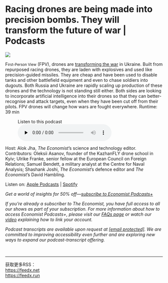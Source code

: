 # Racing drones are being made into precision bombs. They will transform the future of war | Podcasts

<img src="https://images.weserv.nl/?url=www.economist.com/img/b/1280/720/90/media-assets/image/20240210_PDP508.jpg" /><div></div><p><span>F</span><small>irst-Person View</small> (FPV), drones are <a href="https://www.economist.com/interactive/science-and-technology/2024/02/05/cheap-racing-drones-offer-precision-warfare-at-scale">transforming the war</a> in Ukraine. Built from repurposed racing drones, they are laden with explosives and used like precision-guided missiles. They are cheap and have been used to disable tanks and other battlefield equipment and even to chase soldiers into dugouts. Both Russia and Ukraine are rapidly scaling up production of these drones and the technology is not standing still either. Both sides are looking to incorporate artificial intelligence into their drones so that they can better-recognise and attack targets, even when they have been cut off from their pilots. FPV drones will change how wars are fought everywhere. Runtime: 39 min</p><div><figure><div><figcaption>Listen to this podcast</figcaption> </div><audio controls="" id="audio-player" preload="none" src="https://sphinx.acast.com/p/acast/s/theeconomistbabbage/e/65c3bfae5ec3d10016f29367/media.mp3?tk=eyJ1aWQiOiJ0b20iLCJ0ayI6ImpwNDdzenVqIiwiYWRzIjpmYWxzZSwic3BvbnMiOmZhbHNlLCJzdGF0dXMiOiJwcml2YXRlIn0=&amp;sig=I6CwoxnZKrIEutVVuVF2pkXkrY-096ce37H2jjMagYI" title="Babbage"><p>Your browser does not support the &lt;audio&gt; element.</p></audio><div><div></div></div></figure></div><p>Host: Alok Jha, <i>The Economist</i>’s science and technology editor. Contributors: Oleksii Asanov, founder of the KazhanFLY drone school in Kyiv; Ulrike Franke, senior fellow at the European Council on Foreign Relations; Samuel Bendett, a military analyst at the Centre for Naval Analysis; Shashank Joshi, <i>The Economist</i>’s defence editor and <i>The Economist</i>’s David Hambling.</p><p>Listen on: <a href="https://www.economist.comhttps://podcasts.apple.com/us/podcast/babbage-from-the-economist/id508376907">Apple Podcasts</a> | <a href="https://www.economist.comhttps://open.spotify.com/show/0BCUrdrOb3tvfIwazeLBUH?si=nJxIwIpZSp6Yfx6ObmnfhA&amp;dl_branch=1&amp;nd=1">Spotify</a></p><p><i>Get a world of insights for 50% off—<a href="https://www.economist.comhttps://subscribenow.economist.com/podcasts-plus">subscribe to Economist Podcasts+</a></i></p><p><i>If you’re already a subscriber to The Economist, you have full access to all our shows as part of your subscription. For more information about how to access Economist Podcasts+, please visit our <a href="https://www.economist.comhttps://myaccount.economist.com/s/article/What-is-Economist-Podcasts">FAQs page</a> or watch our <a href="https://www.economist.comhttps://www.youtube.com/watch?v=48TlDbL-4vU">video</a> explaining how to link your account.</i></p><p><i>Podcast transcripts are available upon request at <a href="https://www.economist.com/cdn-cgi/l/email-protection#e4948b808785979097a481878b8a8b898d9790ca878b89"><span>[email&#160;protected]</span></a>. We are committed to improving accessibility even further and are exploring new ways to expand our podcast-transcript offering.</i></p><br /><hr /><div>获取更多RSS：<br /><a href="https://feedx.net" style="color: orange;" target="_blank">https://feedx.net</a> <br /><a href="https://feedx.run" style="color: orange;" target="_blank">https://feedx.run</a><br /></div>

